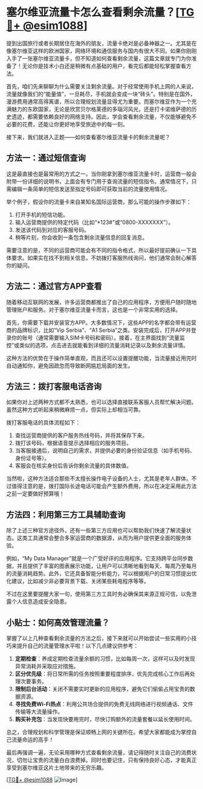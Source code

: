 # 塞尔维亚流量卡怎么查看剩余流量？[[TG💪+ @esim1088](https://t.me/s/esim1088)]

提到出国旅行或者长期居住在海外的朋友，流量卡绝对是必备神器之一。尤其是在像塞尔维亚这样的欧洲国家，网络环境和通信服务与国内有很大不同。如果你刚刚入手了一张塞尔维亚流量卡，但不知道如何查看剩余流量，这篇文章就专门为你准备了！无论你是技术小白还是稍微有点基础的用户，看完后都能轻松掌握查看方法。

首先，咱们先来聊聊为什么需要关注剩余流量。对于经常使用手机上网的人来说，流量就像我们的“能量值”，一旦耗尽，手机就会变成一块“砖头”。特别是在国外，漫游费用通常高得离谱，所以合理规划流量显得尤为重要。而塞尔维亚作为一个充满魅力的东欧国家，无论是欣赏贝尔格莱德的多瑙河风光，还是打卡诺维萨德的历史遗迹，都需要依赖良好的网络支持。因此，学会查看剩余流量，不仅能够避免不必要的花费，还能让你更好地享受旅途中的每一刻。

接下来，我们就进入正题——如何查看塞尔维亚流量卡的剩余流量呢？

## 方法一：通过短信查询

这是最直接也是最常用的方式之一。当你刚拿到塞尔维亚流量卡时，运营商一般会附带一份详细的说明书，上面会有专门用于查询流量的短信指令。通常情况下，只需编辑一条简单的短信发送至指定号码即可获取当前的流量使用情况。

举个例子，假设你的流量卡来自某知名国际运营商，那么可能的操作步骤如下：
1. 打开手机的短信功能。
2. 输入运营商提供的特定代码（比如“*123#”或“0800-XXXXXXX”）。
3. 发送该代码到对应的客服号码。
4. 稍等片刻，你会收到一条包含剩余流量信息的回复消息。

需要注意的是，不同的运营商可能会有不同的指令格式，所以最好提前确认一下具体要求。如果实在找不到相关信息，不妨拨打客服热线询问，他们通常会耐心解答你的疑问。

## 方法二：通过官方APP查看

随着移动互联网的发展，许多运营商都推出了自己的应用程序，方便用户随时随地管理账户和服务。对于塞尔维亚流量卡而言，这也是一个非常实用的选择。

首先，你需要下载并安装官方APP。大多数情况下，这些APP的名字都会带有运营商的品牌标识，比如“Vip Serbia”、“A1 Serbia”之类。安装完成后，打开APP并登录你的账号（通常需要输入SIM卡号码和密码）。接着，在主界面找到“流量监控”或类似的选项，点击进去就能看到详细的流量消耗记录以及剩余流量详情。

这种方法的优势在于操作简单直观，而且还可以设置提醒功能，当流量接近用完时自动通知你，避免因疏忽而导致断网尴尬局面的发生。

## 方法三：拨打客服电话咨询

如果你对上述两种方式都不太熟悉，也可以选择直接联系客服人员帮忙解决问题。虽然这种方式听起来稍微麻烦一点，但实际上却相当可靠。

拨打客服电话的具体流程如下：
1. 查找运营商提供的客户服务热线号码，并将其保存下来。
2. 拨打该号码，根据语音提示选择相应的服务项目。
3. 当客服接通后，说明自己的需求，并提供必要的身份验证信息（如手机号码、身份证号等）。
4. 客服会在核实身份后告诉你剩余流量的具体数值。

当然啦，这种方法适合那些不太擅长操作电子设备的人士，尤其是老年人群体。不过值得注意的是，拨打国际长途电话可能会产生额外费用，所以在决定采用此方法之前一定要做好预算哦！

## 方法四：利用第三方工具辅助查询

除了上述三种官方途径外，还有一些第三方应用也可以帮助我们快速了解流量状态。这类工具通常会整合多家运营商的数据源，从而为用户提供更全面的服务体验。

例如，“My Data Manager”就是一个广受好评的应用程序。它支持跨平台同步数据，并且提供了丰富的图表展示功能，让用户可以清晰地看到每天、每周乃至每月的流量消耗趋势。此外，它还具备智能分析能力，可以根据用户的日常习惯提出优化建议，比如减少非必要背景下载、关闭某些耗电程序等等。

不过在这里要提醒大家一句，使用第三方工具时务必确保其来源正规可信，以免泄露个人信息造成安全隐患。

## 小贴士：如何高效管理流量？

掌握了以上几种查看剩余流量的方法之后，接下来就可以开始尝试一些实用的小技巧来提升自己的流量管理水平啦！以下几点建议供参考：

1. **定期检查**：养成定期检查流量余额的习惯，比如每周一次，这样可以及时发现异常消耗并采取应对措施。
2. **区分优先级**：将日常所需的任务按照重要程度排序，优先完成核心工作后再处理次要事务。
3. **限制后台活动**：关闭不需要实时更新的应用程序，避免它们偷偷占用宝贵的数据资源。
4. **寻找免费Wi-Fi热点**：利用公共场合提供的免费无线网络进行视频通话、文件传输等大流量操作。
5. **购买补充包**：当发现快要用完时，尽快订购额外的流量套餐以延长使用时间。

总之，合理规划和科学管理是保证顺畅上网的关键所在。希望大家都能成为掌控自己流量命运的高手！

最后再强调一遍，无论采用哪种方式查看剩余流量，请记得随时关注自己的消费状况，切勿让宝贵的流量白白浪费掉。同时也要记住，只有保持良好心态，才能真正享受到塞尔维亚这片土地带来的无穷乐趣。

[[TG💪+ @esim1088](https://t.me/s/esim1088) ![Image](https://i.postimg.cc/4NQfJmqS/Snipaste-2025-05-13-00-14-12.png)]